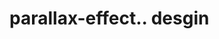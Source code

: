 # parallax-effect.. desgin                                                                                                   
